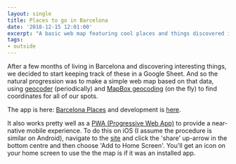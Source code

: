 ```yaml
---
layout: single
title: Places to go in Barcelona
date: '2018-12-15 12:01:00'
excerpt: "A basic web map featuring cool places and things discovered in the last few months in Barcelona."
tags:
- outside
---
```


After a few months of living in Barcelona and discovering interesting things, we decided to start keeping track of these in a Google Sheet. And so the natural progression was to make a simple web map based on that data, using [geocoder](https://geocoder.readthedocs.io/) (periodically) and [MapBox geocoding](https://docs.mapbox.com/mapbox.js/api/v3.1.1/l-mapbox-geocoder/) (on the fly) to find coordinates for all of our spots.

The app is here: [Barcelona Places](https://rdrn.me/barcelona-places/) and development is [here](https://github.com/carderne/barcelona-places).

It also works pretty well as a [PWA (Progressive Web App)](https://en.wikipedia.org/wiki/Progressive_web_applications) to provide a near-native mobile experience. To do this on iOS (I assume the procedure is similar on Android), navigate to the [site](https://rdrn.me/barcelona-places/) and click the 'share' up-arrow in the bottom centre and then choose 'Add to Home Screen'. You'll get an icon on your home screen to use the the map is if it was an installed app.
